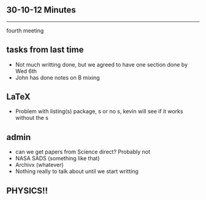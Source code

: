 30-10-12 Minutes
----------------
----------------

fourth meeting

tasks from last time
--------------------
* Not much writting done, but we agreed to have one section done by Wed 6th
* John has done notes on B mixing

LaTeX
-----
* Problem with listing(s) package, s or no s, kevin will see if it works without the s

admin
-----
* can we get papers from Science direct? Probably not
* NASA SADS (something like that)
* Archivx (whatever) 
* Nothing really to talk about until we start writting

PHYSICS!!
---------
